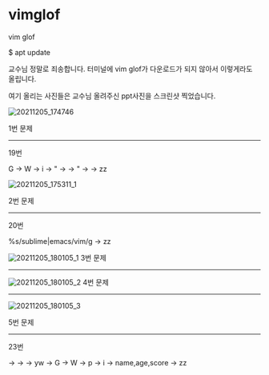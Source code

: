 # vimglof
vim glof

$ apt update

교수님 정말로 죄송합니다. 터미널에 vim glof가 다운로드가 되지 않아서 이렇게라도 올립니다.

여기 올리는 사진들은 교수님 올려주신 ppt사진을 스크린샷 찍었습니다.

![20211205_174746](https://user-images.githubusercontent.com/94046904/144739880-4f6ce7ac-a92d-4bf6-b0be-3de9331098b6.png)

1번 문제 
***
19번

G -> W -> i -> " -> <kend> -> " -> <esc> ->  zz

![20211205_175311_1](https://user-images.githubusercontent.com/94046904/144740038-29db5fce-556c-4c65-9bd1-07ff5c2a4a45.png)

2번 문제
***
20번
  
%s/sublime\|emacs/vim/g -> zz
  
  ![20211205_180105_1](https://user-images.githubusercontent.com/94046904/144741423-52dab1de-cb86-4ccd-883b-0c9cad806418.png)
3번 문제
  ***

  
  ![20211205_180105_2](https://user-images.githubusercontent.com/94046904/144741447-d24204dc-b0b2-4ae7-821e-8054abe3d80e.png)
4번 문제
 ***
  
  
  
![20211205_180105_3](https://user-images.githubusercontent.com/94046904/144741438-3b279b7b-4908-4b59-ba48-3253597e17f6.png)
  
  
 5번 문제 
  ***
  23번
  
<enter> -> <enter> -> <enter> -> yw -> G -> W -> p -> i -> name,age,score -> zz
